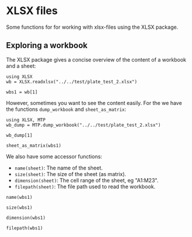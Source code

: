 # XLSX files

Some functions for for working with xlsx-files using the XLSX package.

## Exploring a workbook

The XLSX package gives a concise overview of the content of a workbook and a sheet:

```@example 1
using XLSX
wb = XLSX.readxlsx("../../test/plate_test_2.xlsx")
```
```@example 1
wbs1 = wb[1]
```
However, sometimes you want to see the content easily.
For the we have the functions `dump_workbook` and `sheet_as_matrix`:

```@example 1
using XLSX, MTP
wb_dump = MTP.dump_workbook("../../test/plate_test_2.xlsx")
```
```@example 1
wb_dump[1]
```
```@example 1
sheet_as_matrix(wbs1)
```

We also have some accessor functions:

* `name(sheet)`: The name of the sheet.
* `size(sheet)`: The size of the sheet (as matrix).
* `dimension(sheet)`: The cell range of the sheet, eg "A1:M23".
* `filepath(sheet)`: The file path used to read the workbook.

```@example 1
name(wbs1)
```
```@example 1
size(wbs1)
```
```@example 1
dimension(wbs1)
```
```@example 1
filepath(wbs1)
```

